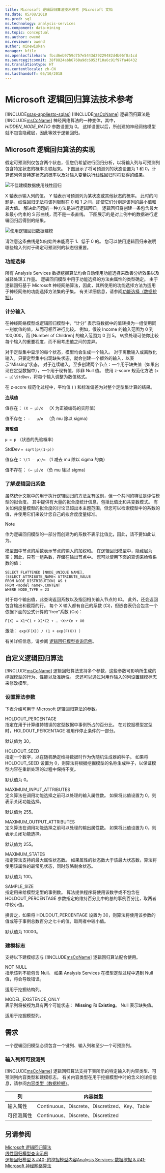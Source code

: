 ```yaml
---
title: Microsoft 逻辑回归算法技术参考 |Microsoft 文档
ms.date: 05/08/2018
ms.prod: sql
ms.technology: analysis-services
ms.component: data-mining
ms.topic: conceptual
ms.author: owend
ms.reviewer: owend
author: minewiskan
manager: kfile
ms.openlocfilehash: fbcd6eb9759d757e5443d29229482d4b06f8a1cd
ms.sourcegitcommit: 38f8824abb6760a9dc6953f10a6c91f97fa48432
ms.translationtype: HT
ms.contentlocale: zh-CN
ms.lasthandoff: 05/10/2018
---
```

# <a name="microsoft-logistic-regression-algorithm-technical-reference"></a>Microsoft 逻辑回归算法技术参考
[!INCLUDE[ssas-appliesto-sqlas](../../includes/ssas-appliesto-sqlas.md)]
  [!INCLUDE[msCoName](../../includes/msconame-md.md)] 逻辑回归算法是 [!INCLUDE[msCoName](../../includes/msconame-md.md)] 神经网络算法的一种变体，其中， *HIDDEN_NODE_RATIO* 参数设置为 0。 这样设置以后，所创建的神经网络模型就不包含隐藏层，因此等效于逻辑回归。  
  
## <a name="implementation-of-the-microsoft-logistic-regression-algorithm"></a>Microsoft 逻辑回归算法的实现  
 假定可预测列仅包含两个状态，但您仍希望进行回归分析，以将输入列与可预测列包含特定状态的概率关联起来。 下图展示了将可预测列的状态设置为 1 和 0，计算该列包含特定状态的概率以及对输入变量执行线性回归时将获得的结果。  
  
 ![不佳建模数据使用线性回归](../../analysis-services/data-mining/media/logistic-linear-regression.gif "不良建模数据使用线性回归")  
  
 X 轴表示输入列的值。 Y 轴表示可预测列为某状态或其他状态的概率。 此时的问题是，线性回归无法将该列限制在 0 和 1 之间，即使它们分别是该列的最小值和最大值。 解决此问题的一种方法是进行逻辑回归。 逻辑回归将创建一条包含最大和最小约束的 S 形曲线，而不是一条直线。 下图展示的是对上例中的数据进行逻辑回归后得到的结果。  
  
 ![使用逻辑回归数据建模](../../analysis-services/data-mining/media/logistic-regression.gif "使用逻辑回归建模的数据")  
  
 请注意这条曲线是如何始终未能高于 1、低于 0 的。 您可以使用逻辑回归来说明哪些输入列对于确定可预测列的状态很重要。  
  
### <a name="feature-selection"></a>功能选择  
 所有 Analysis Services 数据挖掘算法均会自动使用功能选择来改善分析效果以及减轻处理工作量。 逻辑回归模型中用于功能选择的方法由属性的类型确定。 由于逻辑回归基于 Microsoft 神经网络算法，因此，其所使用的功能选择方法为适用于神经网络的功能选择方法集的子集。 有关详细信息，请参阅[功能选择（数据挖掘）](../../analysis-services/data-mining/feature-selection-data-mining.md)。  
  
### <a name="scoring-inputs"></a>计分输入  
 在神经网络模型或逻辑回归模型中，“计分” 表示将数据中的值转换为一组使用同一刻度值的值，从而可相互进行比较。 例如，假设 Income 的输入范围为 0 到 100,000，而 [Number of Children] 的输入范围为 0 到 5。 转换处理可使你比较每个输入的重要程度，而不用考虑值之间的差异。  
  
 对于定型集中显示的每个状态，模型均会生成一个输入。 对于离散输入或离散化输入，只要定型集中出现缺失状态，就会创建一个额外的输入，以表示“Missing”状态。 对于连续输入，至多创建两个节点：一个用于缺失值（如果出现在定型数据中），一个用于现有值，即非 Null 值。 使用 z-score 规范化方法 `(x – μ)\StdDev`，将每个输入调整为数值格式。  
  
 在 z-score 规范化过程中，平均值 ( ) 和标准偏差为对整个定型集计算的结果。  
  
 **连续值**  
  
 值存在：   `(X – μ)/σ ` （X 为正被编码的实际值）  
  
 值不存在：    `-   μ/σ `  （负 mu 除以 sigma）  
  
 **离散值**  
  
 `μ = p`  （状态的先验概率）  
  
 StdDev  `= sqrt(p\(1-p))`  
  
 值存在：     `\(1 – μ)/σ` （1 减去 mu 除以 sigma 的商）  
  
 值不存在：     `(– μ)/σ` （负 mu 除以 sigma）  
  
### <a name="understanding-logistic-regression-coefficients"></a>了解逻辑回归系数  
 虽然统计文献中的用于执行逻辑回归的方法互有区别，但一个共同的特征是评估模型的拟合度。 其中提供有大量的拟合度统计信息，包括比值比和共变数模式。 有关如何度量模型的拟合度的讨论已超出本主题范围，但您可以检索模型中的系数的值，并使用它们来设计您自己的拟合度度量标准。  
  
> [!NOTE]  
>  作为逻辑回归模型的一部分而创建为的系数不表示比值比，因此，请不要如此认为。  
  
 模型图中节点的系数表示节点的输入的加权和。 在逻辑回归模型中，隐藏层为空；因此，只有一组系数，存储在输出节点中。 您可以使用下面的查询来检索系数的值：  
  
```  
SELECT FLATTENED [NODE_UNIQUE NAME],  
(SELECT ATTRIBUTE_NAME< ATTRIBUTE_VALUE  
FROM NODE_DISTRIBUTION) AS t  
FROM <model name>.CONTENT  
WHERE NODE_TYPE = 23  
```  
  
 对于每个输出值，此查询返回系数以及指回相关输入节点的 ID。 此外，还会返回包含输出和截距的行。 每个 X 输入都有自己的系数 (Ci)，但嵌套表仍会包含一个依据下面的公式计算的“free”系数 (Co)：  
  
 `F(X) = X1*C1 + X2*C2 + … +Xn*Cn + X0`  
  
 激活： `exp(F(X)) / (1 + exp(F(X)) )`  
  
 有关详细信息，请参阅 [逻辑回归模型查询示例](../../analysis-services/data-mining/logistic-regression-model-query-examples.md)。  
  
## <a name="customizing-the-logistic-regression-algorithm"></a>自定义逻辑回归算法  
 [!INCLUDE[msCoName](../../includes/msconame-md.md)] 逻辑回归算法支持多个参数，这些参数可影响所生成的挖掘模型的行为、性能以及准确性。 您还可以通过对用作输入的列设置建模标志来修改模型。  
  
### <a name="setting-algorithm-parameters"></a>设置算法参数  
 下表介绍可用于 Microsoft 逻辑回归算法的参数。  
  
 HOLDOUT_PERCENTAGE  
 指定在用于计算维持错误的定型数据中事例所占的百分比。 在对挖掘模型定型时，HOLDOUT_PERCENTAGE 被用作停止条件的一部分。  
  
 默认值为 30。  
  
 HOLDOUT_SEED  
 指定一个数字，以在随机确定维持数据时作为伪随机生成器的种子。 如果将 HOLDOUT_SEED 设置为 0，则算法将根据挖掘模型的名称生成种子，以保证模型内容在重新处理的过程中保持不变。  
  
 默认值为 0。  
  
 MAXIMUM_INPUT_ATTRIBUTES  
 定义算法在调用功能选择之前可以处理的输入属性数。 如果将此值设置为 0，则表示关闭功能选择。  
  
 默认值为 255。  
  
 MAXIMUM_OUTPUT_ATTRIBUTES  
 定义算法在调用功能选择之前可以处理的输出属性数。 如果将此值设置为 0，则表示关闭功能选择。  
  
 默认值为 255。  
  
 MAXIMUM_STATES  
 指定算法支持的最大属性状态数。 如果属性的状态数大于该最大状态数，算法将使用该属性的最常见状态，同时忽略剩余状态。  
  
 默认值为 100。  
  
 SAMPLE_SIZE  
 指定用来给模型定型的事例数。 算法提供程序将使用该数字或不包含在 HOLDOUT_PERCENTAGE 参数指定的维持百分比中的总的事例百分比，取两者中较小值。  
  
 换言之，如果将 HOLDOUT_PERCENTAGE 设置为 30，则算法将使用该参数的值或等于事例总数百分之七十的值，取两者中较小值。  
  
 默认值为 10000。  
  
### <a name="modeling-flags"></a>建模标志  
 支持以下建模标志与 [!INCLUDE[msCoName](../../includes/msconame-md.md)] 逻辑回归算法配合使用。  
  
 NOT NULL  
 指示该列不能包含 Null。 如果 Analysis Services 在模型定型过程中遇到 Null 值，将会导致错误。  
  
 适用于挖掘结构列。  
  
 MODEL_EXISTENCE_ONLY  
 表示列将被视为具有两个可能状态： **Missing** 和 **Existing**。 Null 表示缺失值。  
  
 适用于挖掘模型列。  
  
## <a name="requirements"></a>需求  
 一个逻辑回归模型必须包含一个键列、输入列和至少一个可预测列。  
  
### <a name="input-and-predictable-columns"></a>输入列和可预测列  
 [!INCLUDE[msCoName](../../includes/msconame-md.md)] 逻辑回归算法支持下表所示的特定输入列内容类型、可预测列内容类型和建模标志。 有关内容类型在用于挖掘模型中时的含义的详细信息，请参阅[内容类型（数据挖掘）](../../analysis-services/data-mining/content-types-data-mining.md)。  
  
|列|内容类型|  
|------------|-------------------|  
|输入属性|Continuous、Discrete、Discretized、Key、Table|  
|可预测属性|Continuous、Discrete、Discretized|  
  
## <a name="see-also"></a>另请参阅  
 [Microsoft 逻辑回归算法](../../analysis-services/data-mining/microsoft-logistic-regression-algorithm.md)   
 [线性回归模型查询示例](../../analysis-services/data-mining/linear-regression-model-query-examples.md)   
 [逻辑回归模型 & #40; 的挖掘模型内容Analysis Services-数据挖掘 & #41;](../../analysis-services/data-mining/mining-model-content-for-logistic-regression-models.md)   
 [Microsoft 神经网络算法](../../analysis-services/data-mining/microsoft-neural-network-algorithm.md)  
  
  
